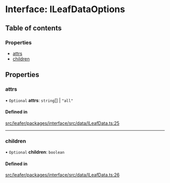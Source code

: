 # Interface: ILeafDataOptions

## Table of contents

### Properties

- [attrs](ILeafDataOptions.md#attrs)
- [children](ILeafDataOptions.md#children)

## Properties

### attrs

• `Optional` **attrs**: `string`[] \| ``"all"``

#### Defined in

[src/leafer/packages/interface/src/data/ILeafData.ts:25](https://github.com/leaferjs/leafer/blob/95ff07e0d4def3c18ac6ce3fa51ec0d271dffaae/packages/interface/src/data/ILeafData.ts#L25)

___

### children

• `Optional` **children**: `boolean`

#### Defined in

[src/leafer/packages/interface/src/data/ILeafData.ts:26](https://github.com/leaferjs/leafer/blob/95ff07e0d4def3c18ac6ce3fa51ec0d271dffaae/packages/interface/src/data/ILeafData.ts#L26)
